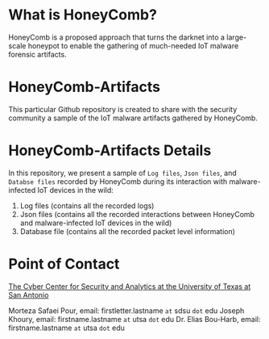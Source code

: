 # What is HoneyComb?
HoneyComb is a proposed approach that turns the darknet into a large-scale honeypot to enable the gathering of much-needed IoT malware forensic artifacts.


# HoneyComb-Artifacts
This particular Github repository is created to share with the security community a sample of the IoT malware artifacts gathered by HoneyComb.

# HoneyComb-Artifacts Details
In this repository, we present a sample of `Log files`, `Json files`, and `Databse files` recorded by HoneyComb during its interaction with malware-infected IoT devices in the wild:
1. Log files (contains all the recorded logs)
2. Json files (contains all the recorded interactions between HoneyComb and malware-infected IoT devices in the wild)
3. Database file (contains all the recorded packet level information)

# Point of Contact
[The Cyber Center for Security and Analytics at the University of Texas at San Antonio](https://business.utsa.edu/academic-centers/cyber-center-security-analytics/)

Morteza Safaei Pour,  email: firstletter.lastname `at` sdsu `dot` edu
Joseph Khoury,        email: firstname.lastname `at` utsa `dot` edu
Dr. Elias Bou-Harb,   email: firstname.lastname `at` utsa `dot` edu
